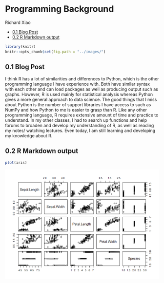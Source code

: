 Programming Background
================
Richard Xiao


  - [0.1 Blog Post](#blog-post)
  - [0.2 R Markdown output](#r-markdown-output)

``` r
library(knitr)
knitr::opts_chunk$set(fig.path = "../images/")
```

## 0.1 Blog Post

I think R has a lot of similarities and differences to Python, which is
the other programming language I have experience with. Both have similar
syntax with each other and can load packages as well as producing output
such as graphs. However, R is used mainly for statistical analysis
whereas Python gives a more general approach to data science. The good
things that I miss about Python is the number of support libraries I
have access to such as NumPy and how Python to me is easier to grasp
than R. Like any other programming language, R requires extensive amount
of time and practice to understand. In my other classes, I had to search
up functions and help forums to broaden and develop my understanding of
R, as well as reading my notes/ watching lectures. Even today, I am
still learning and developing my knowledge about R.

## 0.2 R Markdown output

``` r
plot(iris)
```

![](../images/iris-1.png)<!-- -->
